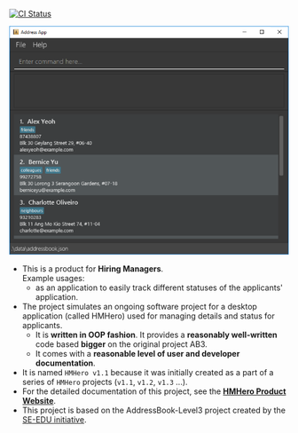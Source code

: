 [![CI Status](https://github.com/AY2223S2-CS2103T-W14-4/tp/workflows/Java%20CI/badge.svg)](https://github.com/AY2223S2-CS2103T-W14-4/tp/)

![Ui](docs/images/Ui.png)

* This is a product for **Hiring Managers**.<br>
  Example usages:
  * as an application to easily track different statuses of the applicants' application.
* The project simulates an ongoing software project for a desktop application (called HMHero) used for managing details and status for applicants.
  * It is **written in OOP fashion**. It provides a **reasonably well-written** code based **bigger** on the original project AB3.
  * It comes with a **reasonable level of user and developer documentation**.
* It is named `HMHero v1.1` because it was initially created as a part of a series of `HMHero` projects (`v1.1`, `v1.2`, `v1.3` ...).
* For the detailed documentation of this project, see the **[HMHero Product Website](https://nus-cs2103-ay2223s2.github.io/tp/)**.
* This project is based on the AddressBook-Level3 project created by the [SE-EDU initiative](https://se-education.org#https://se-education.org/#contributing).
